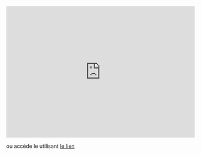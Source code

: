 <div style="display: flex;justify-content: center;align-items: center;width:100%;height:350px;">
    <iframe src="https://padlet.com/samuelmastropaolo1/sch-ma-de-concept-volution-et-taxonomie-2rc7gurusuqsi2hq" height="350" frameborder="0" allowfullscreen style="width:100%;"></iframe>
</div>

ou accède le utilisant
[le lien](https://padlet.com/samuelmastropaolo1/sch-ma-de-concept-volution-et-taxonomie-2rc7gurusuqsi2hq "le padlet")
